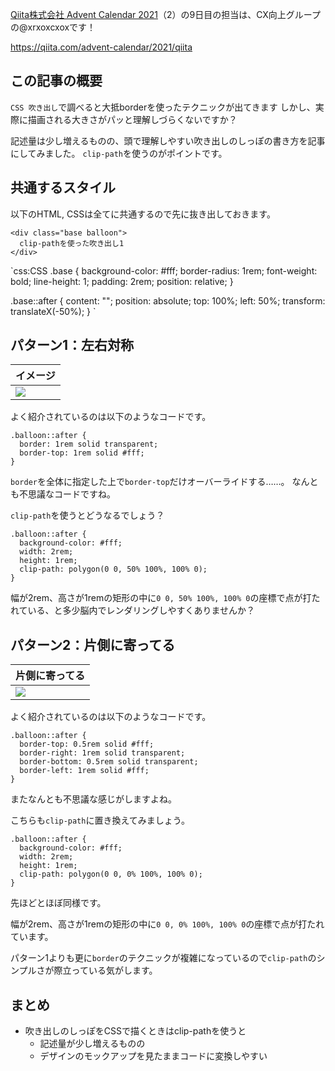 <!--
title:   CSSで描く、少し理解しやすい吹き出しのしっぽ
tags:    CSS,Design,HTML,デザイン
id:      2bec9b6aff3c07aa444b
private: false
-->
[Qiita株式会社 Advent Calendar 2021](https://qiita.com/advent-calendar/2021/qiita)（2）の9日目の担当は、CX向上グループの@xrxoxcxoxです！

https://qiita.com/advent-calendar/2021/qiita

## この記事の概要

`CSS 吹き出し`で調べると大抵borderを使ったテクニックが出てきます
しかし、実際に描画される大きさがパッと理解しづらくないですか？

記述量は少し増えるものの、頭で理解しやすい吹き出しのしっぽの書き方を記事にしてみました。
`clip-path`を使うのがポイントです。

## 共通するスタイル

以下のHTML, CSSは全てに共通するので先に抜き出しておきます。

```html:HTML
<div class="base balloon">
  clip-pathを使った吹き出し1
</div>
```

`css:CSS
.base {
  background-color: #fff;
  border-radius: 1rem;
  font-weight: bold;
  line-height: 1;
  padding: 2rem;
  position: relative;
}

.base::after {
  content: "";
  position: absolute;
  top: 100%;
  left: 50%;
  transform: translateX(-50%);
}
`

## パターン1：左右対称

| イメージ |
| --- |
| ![](https://qiita-image-store.s3.ap-northeast-1.amazonaws.com/0/214677/1bbd42dc-2444-d2b7-64e7-aeb880538e74.png) |

よく紹介されているのは以下のようなコードです。

```css:CSS
.balloon::after {
  border: 1rem solid transparent;
  border-top: 1rem solid #fff;
}
```

`border`を全体に指定した上で`border-top`だけオーバーライドする……。
なんとも不思議なコードですね。

`clip-path`を使うとどうなるでしょう？

```css:CSS
.balloon::after {
  background-color: #fff;
  width: 2rem;
  height: 1rem;
  clip-path: polygon(0 0, 50% 100%, 100% 0);
}
```


幅が2rem、高さが1remの矩形の中に`0 0, 50% 100%, 100% 0`の座標で点が打たれている、と多少脳内でレンダリングしやすくありませんか？

## パターン2：片側に寄ってる

| 片側に寄ってる |
| --- |
| ![](https://qiita-image-store.s3.ap-northeast-1.amazonaws.com/0/214677/06c518bc-5593-6af9-3cc5-a93728bcd7f1.png) |

よく紹介されているのは以下のようなコードです。

```css:CSS
.balloon::after {
  border-top: 0.5rem solid #fff;
  border-right: 1rem solid transparent;
  border-bottom: 0.5rem solid transparent;
  border-left: 1rem solid #fff;
}
```

またなんとも不思議な感じがしますよね。

こちらも`clip-path`に置き換えてみましょう。

```css:CSS
.balloon::after {
  background-color: #fff;
  width: 2rem;
  height: 1rem;
  clip-path: polygon(0 0, 0% 100%, 100% 0);
}
```

先ほどとほぼ同様です。

幅が2rem、高さが1remの矩形の中に`0 0, 0% 100%, 100% 0`の座標で点が打たれています。

パターン1よりも更に`border`のテクニックが複雑になっているので`clip-path`のシンプルさが際立っている気がします。

## まとめ

- 吹き出しのしっぽをCSSで描くときはclip-pathを使うと
    - 記述量が少し増えるものの
    - デザインのモックアップを見たままコードに変換しやすい